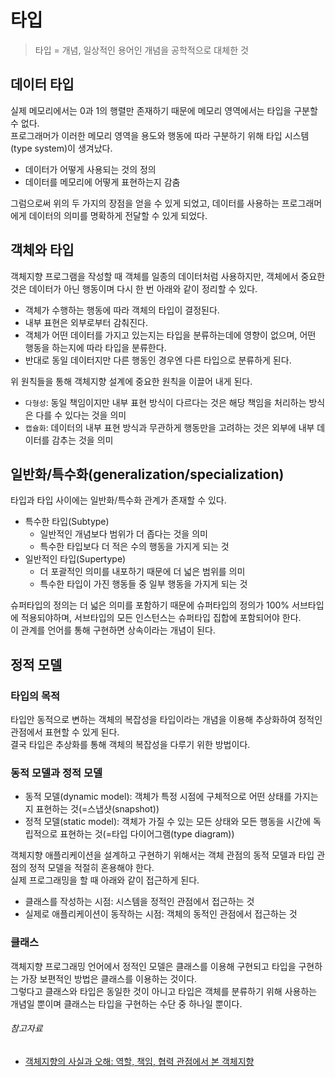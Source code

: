 # 타입

> 타입 = 개념, 일상적인 용어인 개념을 공학적으로 대체한 것

## 데이터 타입

실제 메모리에서는 0과 1의 행렬만 존재하기 때문에 메모리 영역에서는 타입을 구분할 수 없다.  
프로그래머가 이러한 메모리 영역을 용도와 행동에 따라 구분하기 위해 타입 시스템(type system)이 생겨났다.

- 데이터가 어떻게 사용되는 것의 정의
- 데이터를 메모리에 어떻게 표현하는지 감춤

그럼으로써 위의 두 가지의 장점을 얻을 수 있게 되었고, 데이터를 사용하는 프로그래머에게 데이터의 의미를 명확하게 전달할 수 있게 되었다.

## 객체와 타입

객체지향 프로그램을 작성할 때 객체를 일종의 데이터처럼 사용하지만, 객체에서 중요한 것은 데이터가 아닌 행동이며 다시 한 번 아래와 같이 정리할 수 있다.

- 객체가 수행하는 행동에 따라 객체의 타입이 결정된다.
- 내부 표현은 외부로부터 감춰진다.
- 객체가 어떤 데이터를 가지고 있는지는 타입을 분류하는데에 영향이 없으며, 어떤 행동을 하는지에 따라 타입을 분류한다.
- 반대로 동일 데이터지만 다른 행동인 경우엔 다른 타입으로 분류하게 된다.

위 원칙들을 통해 객체지향 설계에 중요한 원칙을 이끌어 내게 된다.

- `다형성`: 동일 책임이지만 내부 표현 방식이 다르다는 것은 해당 책임을 처리하는 방식은 다를 수 있다는 것을 의미
- `캡슐화`: 데이터의 내부 표현 방식과 무관하게 행동만을 고려하는 것은 외부에 내부 데이터를 감추는 것을 의미

## 일반화/특수화(generalization/specialization)

타입과 타입 사이에는 일반화/특수화 관계가 존재할 수 있다.

- 특수한 타입(Subtype)
    - 일반적인 개념보다 범위가 더 좁다는 것을 의미
    - 특수한 타입보다 더 적은 수의 행동을 가지게 되는 것
- 일반적인 타입(Supertype)
    - 더 포괄적인 의미를 내포하기 때문에 더 넓은 범위를 의미
    - 특수한 타입이 가진 행동들 중 일부 행동을 가지게 되는 것

슈퍼타입의 정의는 더 넓은 의미를 포함하기 때문에 슈퍼타입의 정의가 100% 서브타입에 적용되야하며, 서브타입의 모든 인스턴스는 슈퍼타입 집합에 포함되어야 한다.  
이 관계를 언어를 통해 구현하면 상속이라는 개념이 된다.

## 정적 모델

### 타입의 목적

타입안 동적으로 변하는 객체의 복잡성을 타입이라는 개념을 이용해 추상화하여 정적인 관점에서 표현할 수 있게 된다.  
결국 타입은 추상화를 통해 객체의 복잡성을 다루기 위한 방법이다.

### 동적 모델과 정적 모델

- 동적 모델(dynamic model): 객체가 특정 시점에 구체적으로 어떤 상태를 가지는지 표현하는 것(=스냅샷(snapshot))
- 정적 모델(static model): 객체가 가질 수 있는 모든 상태와 모든 행동을 시간에 독립적으로 표현하는 것(=타입 다이어그램(type diagram))

객체지향 애플리케이션을 설계하고 구현하기 위해서는 객체 관점의 동적 모델과 타입 관점의 정적 모델을 적절히 혼용해야 한다.  
실제 프로그래밍을 할 때 아래와 같이 접근하게 된다.

- 클래스를 작성하는 시점: 시스템을 정적인 관점에서 접근하는 것
- 실제로 애플리케이션이 동작하는 시점: 객체의 동적인 관점에서 접근하는 것

### 클래스

객체지향 프로그래밍 언어에서 정적인 모델은 클래스를 이용해 구현되고 타입을 구현하는 가장 보편적인 방법은 클래스를 이용하는 것이다.  
그렇다고 클래스와 타입은 동일한 것이 아니고 타입은 객체를 분류하기 위해 사용하는 개념일 뿐이며 클래스는 타입을 구현하는 수단 중 하나일 뿐이다.

###### 참고자료

- [객체지향의 사실과 오해: 역할, 책임, 협력 관점에서 본 객체지향](https://www.nl.go.kr/seoji/contents/S80100000000.do?schM=intgr_detail_view_isbn&page=1&pageUnit=10&schType=simple&schStr=객체지향의+사실&isbn=9788998139766&cipId=200539082%2C4626710)